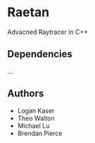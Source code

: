 # Raetan
Advacned Raytracer in C++

## Dependencies
...

## Authors
- Logan Kaser
- Theo Walton
- Michael Lu
- Brendan Pierce
